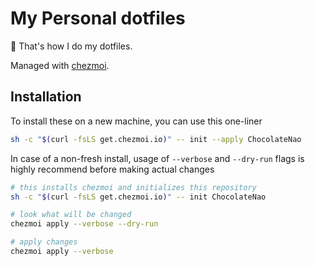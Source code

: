 # My Personal dotfiles

🎏 That's how I do my dotfiles.

Managed with [chezmoi](https://www.chezmoi.io/).

## Installation

To install these on a new machine, you can use this one-liner

```bash
sh -c "$(curl -fsLS get.chezmoi.io)" -- init --apply ChocolateNao
```

In case of a non-fresh install, usage of `--verbose` and `--dry-run` flags is highly recommend before making actual changes

```bash
# this installs chezmoi and initializes this repository
sh -c "$(curl -fsLS get.chezmoi.io)" -- init ChocolateNao

# look what will be changed
chezmoi apply --verbose --dry-run

# apply changes
chezmoi apply --verbose
```

